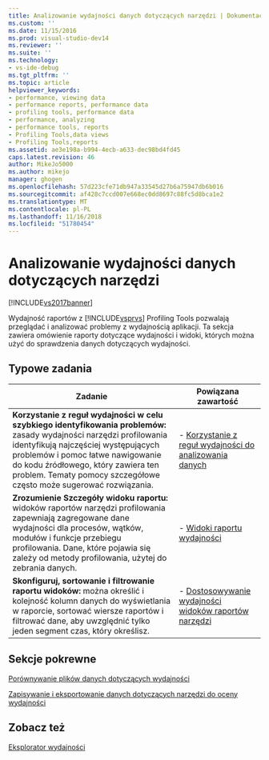 ```yaml
---
title: Analizowanie wydajności danych dotyczących narzędzi | Dokumentacja firmy Microsoft
ms.custom: ''
ms.date: 11/15/2016
ms.prod: visual-studio-dev14
ms.reviewer: ''
ms.suite: ''
ms.technology:
- vs-ide-debug
ms.tgt_pltfrm: ''
ms.topic: article
helpviewer_keywords:
- performance, viewing data
- performance reports, performance data
- profiling tools, performance data
- performance, analyzing
- performance tools, reports
- Profiling Tools,data views
- Profiling Tools,reports
ms.assetid: ae3e198a-b994-4ecb-a633-dec98bd4fd45
caps.latest.revision: 46
author: MikeJo5000
ms.author: mikejo
manager: ghogen
ms.openlocfilehash: 57d223cfe71db947a33545d27b6a75947db6b016
ms.sourcegitcommit: af428c7ccd007e668ec0dd8697c88fc5d8bca1e2
ms.translationtype: MT
ms.contentlocale: pl-PL
ms.lasthandoff: 11/16/2018
ms.locfileid: "51780454"
---
```

# <a name="analyzing-performance-tools-data"></a>Analizowanie wydajności danych dotyczących narzędzi
[!INCLUDE[vs2017banner](../includes/vs2017banner.md)]

Wydajność raportów z [!INCLUDE[vsprvs](../includes/vsprvs-md.md)] Profiling Tools pozwalają przeglądać i analizować problemy z wydajnością aplikacji. Ta sekcja zawiera omówienie raporty dotyczące wydajności i widoki, których można użyć do sprawdzenia danych dotyczących wydajności.  
  
## <a name="common-tasks"></a>Typowe zadania  
  
|Zadanie|Powiązana zawartość|  
|----------|---------------------|  
|**Korzystanie z reguł wydajności w celu szybkiego identyfikowania problemów:** zasady wydajności narzędzi profilowania identyfikują najczęściej występujących problemów i pomoc łatwe nawigowanie do kodu źródłowego, który zawiera ten problem. Tematy pomocy szczegółowe często może sugerować rozwiązania.|-   [Korzystanie z reguł wydajności do analizowania danych](../profiling/using-performance-rules-to-analyze-data.md)|  
|**Zrozumienie Szczegóły widoku raportu:** widoków raportów narzędzi profilowania zapewniają zagregowane dane wydajności dla procesów, wątków, modułów i funkcje przebiegu profilowania. Dane, które pojawia się zależy od metody profilowania, użytej do zebrania danych.|-   [Widoki raportu wydajności](../profiling/performance-report-views.md)|  
|**Skonfiguruj, sortowanie i filtrowanie raportu widoków:** można określić i kolejność kolumn danych do wyświetlania w raporcie, sortować wiersze raportów i filtrować dane, aby uwzględnić tylko jeden segment czas, który określisz.|-   [Dostosowywanie wydajności widoków raportów narzędzi](../profiling/customizing-performance-tools-report-views.md)|  
  
## <a name="related-sections"></a>Sekcje pokrewne  
 [Porównywanie plików danych dotyczących wydajności](../profiling/comparing-performance-data-files.md)  
  
 [Zapisywanie i eksportowanie danych dotyczących narzędzi do oceny wydajności](../profiling/saving-and-exporting-performance-tools-data.md)  
  
## <a name="see-also"></a>Zobacz też  
 [Eksplorator wydajności](../profiling/performance-explorer.md)



